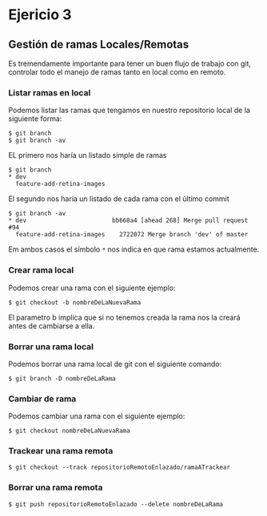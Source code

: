 # Ejericio 3

## Gestión de ramas Locales/Remotas

Es tremendamente importante para tener un buen flujo de trabajo con git, controlar todo el manejo de ramas tanto en local como en remoto.

### Listar ramas en local

Podemos listar las ramas que tengamos en nuestro repositorio local de la siguiente forma:

```
$ git branch
$ git branch -av
```   

EL primero nos haría un listado simple de ramas

```
$ git branch
* dev
  feature-add-retina-images
``` 
El segundo nos haría un listado de cada rama con el último commit 

```
$ git branch -av
* dev                        bb668a4 [ahead 268] Merge pull request #94 
  feature-add-retina-images    2722072 Merge branch 'dev' of master
``` 
Em ambos casos el símbolo `*` nos indica en que rama estamos actualmente.
  
### Crear rama local

Podemos crear una rama con el siguiente ejemplo:

```
$ git checkout -b nombreDeLaNuevaRama
```
El parametro b implica que si no tenemos creada la rama nos la creará antes de cambiarse a ella.

### Borrar una rama local

Podemos borrar una rama local de git con el siguiente comando:

```
$ git branch -D nombreDeLaRama
```

### Cambiar de rama

Podemos cambiar una rama con el siguiente ejemplo:

```
$ git checkout nombreDeLaNuevaRama
```

### Trackear una rama remota

```
$ git checkout --track repositorioRemotoEnlazado/ramaATrackear
```

### Borrar una rama remota

```
$ git push repositorioRemotoEnlazado --delete nombreDeLaRama
```